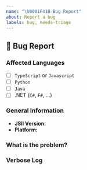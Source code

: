 ```yaml
---
name: "\U0001F41B Bug Report"
about: Report a bug
labels: bug, needs-triage
---
```


## :bug: Bug Report

### Affected Languages
<!--
Check the box (with an X) for any language runtime that you know is affected by
the reported bug. If you're uncertain whether a language is affected or not,
please leave the bux un-checked.
-->
- [ ] `TypeScript` or `Javascript`
- [ ] `Python`
- [ ] `Java`
- [ ] .NET (`C#`, `F#`, ...)

### General Information
* **JSII Version:** <!-- Output of `jsii --version` -->
* **Platform:**     <!-- `uname -a` (UNIX) / Version of Windows -->

### What is the problem?
<!--
Describe in as much detail as possible the problem that you have identified.
Whenever possible, add reference to the minimal reproduction of the issue, as
this will greatly help with identifying the root cause of the problem, and
ensuring a candidate fix is working.

If your minimal reprodiction is large, you may provide references to a [gist][1]
or any other publicly viewable location.
-->

### Verbose Log
<!--
* If your issue is with `jsii`: please provide the output of running `jsii` with
  the `--verbose` option.
* If your issue is with `jsii-pacmak`: please provide the output of running
  `jsii-pacmak` with the `--verbose` option.
* If your issue is when running generated code: please provide the output of
  running your program with the `JSII_DEBUG=1` environment variable being set.

If the output is very large, you may store it in a [gist][1]. In any case,
please review the contents of the log you are about to submit and edit any
confidential information out.

[1]: https://gist.github.com
-->
